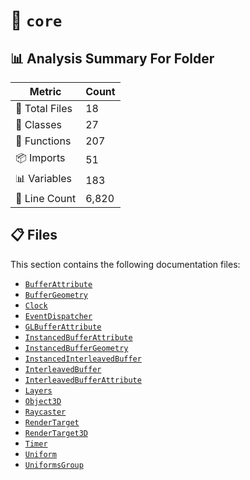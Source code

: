 # 📁 `core`

## 📊 Analysis Summary For Folder

| Metric | Count |
|--------|-------|
| 📁 Total Files | 18 |
| 🧱 Classes | 27 |
| 🔧 Functions | 207 |
| 📦 Imports | 51 |
| 📊 Variables | 183 |
| 🔢 Line Count | 6,820 |


## 📋 Files

This section contains the following documentation files:

- [`BufferAttribute`](./BufferAttribute.md)
- [`BufferGeometry`](./BufferGeometry.md)
- [`Clock`](./Clock.md)
- [`EventDispatcher`](./EventDispatcher.md)
- [`GLBufferAttribute`](./GLBufferAttribute.md)
- [`InstancedBufferAttribute`](./InstancedBufferAttribute.md)
- [`InstancedBufferGeometry`](./InstancedBufferGeometry.md)
- [`InstancedInterleavedBuffer`](./InstancedInterleavedBuffer.md)
- [`InterleavedBuffer`](./InterleavedBuffer.md)
- [`InterleavedBufferAttribute`](./InterleavedBufferAttribute.md)
- [`Layers`](./Layers.md)
- [`Object3D`](./Object3D.md)
- [`Raycaster`](./Raycaster.md)
- [`RenderTarget`](./RenderTarget.md)
- [`RenderTarget3D`](./RenderTarget3D.md)
- [`Timer`](./Timer.md)
- [`Uniform`](./Uniform.md)
- [`UniformsGroup`](./UniformsGroup.md)